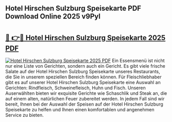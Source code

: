 ## Hotel Hirschen Sulzburg Speisekarte PDF Download Online 2025 v9Pyl

# <h2><a href="http://gcazc62.nevu.top/?p=Hotel+Hirschen+Sulzburg+Speisekarte">🔗 👉🔴 Hotel Hirschen Sulzburg Speisekarte 2025 PDF</a></h2>

[![Hotel Hirschen Sulzburg Speisekarte 2025 PDF](https://i.imgur.com/dBaPXMq.png)](http://gcazc62.nevu.top/?p=Hotel+Hirschen+Sulzburg+Speisekarte)
Ein Essensmenü ist nicht nur eine Liste von Gerichten, sondern auch ein Gericht. Es gibt viele frische Salate auf der Hotel Hirschen Sulzburg Speisekarte unseres Restaurants, die Sie in unserem speziellen Bereich finden können. Für Fleischliebhaber gibt es auf unserer Hotel Hirschen Sulzburg Speisekarte eine Auswahl an Gerichten: Rindfleisch, Schweinefleisch, Huhn und Fisch. Unseren Auserwählten bieten wir exquisite Gerichte wie Schaschlik und Steak an, die auf einem alten, natürlichen Feuer zubereitet werden. In jedem Fall sind wir bereit, Ihnen bei der Auswahl der Speisen auf der Hotel Hirschen Sulzburg Speisekarte zu helfen und Ihnen einen komfortablen und angenehmen Service zu bieten.
